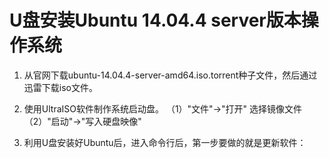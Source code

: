 # U盘安装Ubuntu 14.04.4 server版本操作系统

1. 从官网下载ubuntu-14.04.4-server-amd64.iso.torrent种子文件，然后通过迅雷下载iso文件。

2. 使用UltraISO软件制作系统启动盘。
    （1）"文件"->"打开" 选择镜像文件
    （2）"启动"->"写入硬盘映像"

3. 利用U盘安装好Ubuntu后，进入命令行后，第一步要做的就是更新软件：

>   
